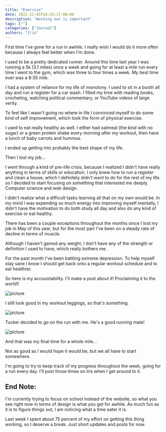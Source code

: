 ```yaml
---
title: "Exercise"
date: 2021-12-05T18:25:17-08:00
description: "Working out is important"
tags: [""]
categories: ["Journal"]
authors: "Iris"
---
```


First time I've gone for a run in awhile. I really wish I would do it more often because I always feel better when I'm done.

I used to be a pretty dedicated runner. Around this time last year I was running a 5k (3.1 miles) once a week and going for at least a mile run every time I went to the gym, which was three to four times a week. My best time ever was a 8:35 mile.

I had a system of reliance for my life of monotony. I used to sit in a booth all day and run a register for a car wash. I filled my time with reading books, crocheting, watching political commentary, or YouTube videos of large verity.

To feel like I wasn't going no where in life I convinced myself to do some kind of self improvement, which took the form of physical exercise.

I used to eat really healthy as well. I either had oatmeal (the kind with no sugar) or a green protein shake every morning after my workout, then have a lunch of baby carrots and hummus. 

I ended up getting into probably the best shape of my life. 

Then I lost my job...

I went through a kind of pre-life crisis, because I realized I didn't have really anything in terms of skills or education. I only knew how to run a register and clean a house, which I definitely didn't want to do for the rest of my life. so I decided to start focusing on something that interested me deeply. Computer science and web design. 

I didn't realize what a difficult tasks learning all that on my own would be. In my mind I was expending so much energy into improving myself mentally, I didn't have the motivation to do both study all day and also do any kind of exercise or eat healthy.

There has been a couple exceptions throughout the months since I lost my job in May of this year, but for the most part I've been on a steady rate of decline in terms of muscle. 

Although I haven't gained any weight, I don't have any of the strength or definition I used to have, which really bothers me. 

For the past month I've been battling extreme depression. To help myself stay sane I know I should get back onto a regular workout schedule and to eat healthier.

So here is my accountability. I'll make a post about it! Proclaiming it to the world!!

![picture](/beforeRun.jpg)

I still look good in my workout leggings, so that's something.

![picture](/onRun.jpg)

Tucker decided to go on the run with me. He's a good running mate!

![picture](/runTime.jpg)

And that was my final time for a whole mile...

Not as good as I would hope it would be, but we all have to start somewhere. 

I'm going to try to keep track of my progress throughout the week, going for a run every day. I'll post those times on Iris when I get around to it.

## End Note:

I'm currently trying to focus on school instead of the website, so what you see right now in terms of design is what you get for awhile. As much fun as it is to figure things out, I am noticing what a time eater it is. 

Last week I spent about 75 percent of my effort on getting this thing working, so I deserve a break. Just short updates and posts for now.

